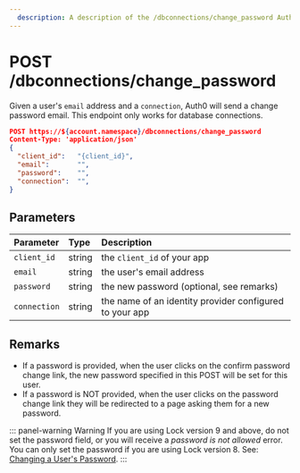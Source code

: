 ```yaml
---
  description: A description of the /dbconnections/change_password Authentication API v2 endpoint listing its parameters.
---
```


# POST /dbconnections/change_password

Given a user's `email` address and a `connection`, Auth0 will send a change password email. This endpoint only works for database connections.

```JSON
POST https://${account.namespace}/dbconnections/change_password
Content-Type: 'application/json'
{
  "client_id":   "{client_id}",
  "email":       "",
  "password":    "",
  "connection":  "",
}
```

## Parameters

| Parameter        | Type       | Description |
|:-----------------|:-----------|:------------|
| `client_id`      | string     | the `client_id` of your app |
| `email`          | string     | the user's email address |
| `password `      | string     | the new password (optional, see remarks) |
| `connection`     | string     | the name of an identity provider configured to your app |

## Remarks

* If a password is provided, when the user clicks on the confirm password change link, the new password specified in this POST will be set for this user.
* If a password is NOT provided, when the user clicks on the password change link they will be redirected to a page asking them for a new password.

::: panel-warning Warning
If you are using Lock version 9 and above, do not set the password field, or you will receive a *password is not allowed* error. You can only set the password if you are using Lock version 8. See: [Changing a User's Password](/docs/connections/database/password-change).
:::

